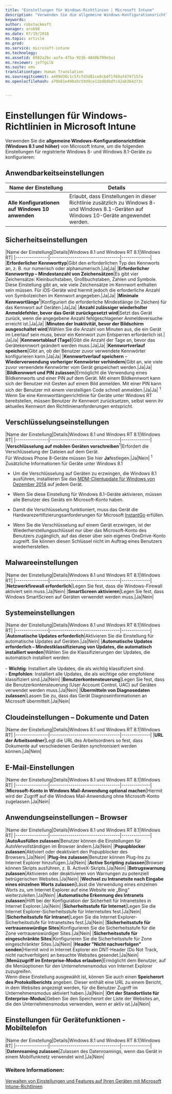 ```yaml
---
title: "Einstellungen für Windows-Richtlinien | Microsoft Intune"
description: "Verwenden Sie die allgemeine Windows-Konfigurationsrichtlinie (Windows 8.1 und höher) von Intune, um Einstellungen für registrierte Windows 8- und Windows 8.1-Geräte zu konfigurieren:"
keywords: 
author: robstackmsft
manager: arob98
ms.date: 07/19/2016
ms.topic: article
ms.prod: 
ms.service: microsoft-intune
ms.technology: 
ms.assetid: 6982a2bc-aafa-475a-9236-4840b709e5a1
ms.reviewer: jeffgilb
ms.suite: ems
translationtype: Human Translation
ms.sourcegitcommit: a409d36c1c5fcfd3d81ce0cbdf1f69af4747157a
ms.openlocfilehash: a70b81e490a5c55d9ce11bd8dbdfc42ab364273c


---
```


# Einstellungen für Windows-Richtlinien in Microsoft Intune
Verwenden Sie die **allgemeine Windows-Konfigurationsrichtlinie (Windows 8.1 und höher)** von Microsoft Intune, um die folgenden Einstellungen für registrierte Windows 8- und Windows 8.1-Geräte zu konfigurieren:

## Anwendbarkeitseinstellungen

|Name der Einstellung|Details|
|----------------|----------------------------------|
|**Alle Konfigurationen auf Windows 10 anwenden**|Erlaubt, dass Einstellungen in dieser Richtlinie zusätzlich zu Windows 8- und Windows 8.1-Geräten auf Windows 10-Geräte angewendet werden.|

## Sicherheitseinstellungen

|Name der Einstellung|Details|Windows 8.1 und Windows RT 8.1|Windows RT|
|----------------|----------------------------------|--------------|
|**Erforderlicher Kennworttyp**|Gibt den erforderlichen Typ des Kennworts an, z. B. nur numerisch oder alphanumerisch.|Ja|Ja|
|**Erforderlicher Kennworttyp – Mindestanzahl von Zeichensätzen**|Es gibt vier Zeichensätze: Kleinbuchstaben, Großbuchstaben, Zahlen und Symbole. Diese Einstellung gibt an, wie viele Zeichensätze im Kennwort enthalten sein müssen. Für iOS-Geräte wird hiermit jedoch die erforderliche Anzahl von Symbolzeichen im Kennwort angegeben.|Ja|Ja|
|**Minimale Kennwortlänge**<sup>1</sup>|Konfiguriert die erforderliche Mindestlänge (in Zeichen) für das Kennwort auf Geräten.|Ja|Ja|
|**Anzahl zulässiger wiederholter Anmeldefehler, bevor das Gerät zurückgesetzt wird**|Setzt das Gerät zurück, wenn die angegebene Anzahl fehlgeschlagener Anmeldeversuche erreicht ist.|Ja|Ja|
|**Minuten der Inaktivität, bevor der Bildschirm ausgeschaltet wird**|Wählen Sie die Anzahl von Minuten aus, die ein Gerät im Leerlauf sein muss, bevor ein Kennwort zum Entsperren erforderlich ist.| Ja|Ja|
|**Kennwortablauf (Tage)**|Gibt die Anzahl der Tage an, bevor das Gerätekennwort geändert werden muss.|Ja|Ja|
|**Kennwortverlauf speichern**|Gibt an, ob der Benutzer zuvor verwendete Kennwörter konfigurieren kann.|Ja|Ja|
|**Kennwortverlauf speichern** – **Wiederverwendung vorheriger Kennwörter verhindern**|Gibt an, wie viele zuvor verwendete Kennwörter vom Gerät gespeichert werden.|Ja|Ja|
|**Bildkennwort und PIN zulassen**|Ermöglicht die Verwendung eines Bildkennworts und einer PIN auf dem Gerät. Mit einem Bildkennwort kann sich der Benutzer mit Gesten auf einem Bild anmelden. Mit einer PIN kann sich der Benutzer mit einem vierstelligen Code schnell anmelden.|Ja|Ja|
<sup>1</sup> Wenn Sie eine Kennwortlängenrichtlinie für Geräte unter Windows RT bereitstellen, müssen Benutzer ihr Kennwort zurücksetzen, selbst wenn ihr aktuelles Kennwort den Richtlinienanforderungen entspricht.

## Verschlüsselungseinstellungen

|Name der Einstellung|Details|Windows 8.1 und Windows RT 8.1|Windows RT|
|----------------|----------------------------------|--------------|
|**Verschlüsselung auf mobilen Geräten vorschreiben**<sup>1</sup>|Erfordert die Verschlüsselung der Dateien auf dem Gerät.<br>Für Windows Phone 8-Geräte müssen Sie hier **Ja**festlegen.|Ja|Nein|
<sup>1</sup> Zusätzliche Informationen für Geräte unter Windows 8.1

-   Um die Verschlüsselung auf Geräten zu erzwingen, die Windows 8.1 ausführen, installieren Sie das [MDM-Clientupdate für Windows von Dezember 2014](http://support.microsoft.com/kb/3013816) auf jedem Gerät.

-   Wenn Sie diese Einstellung für Windows 8.1-Geräte aktivieren, müssen alle Benutzer des Geräts ein Microsoft-Konto haben.

-   Damit die Verschlüsselung funktioniert, muss das Gerät die Hardwarezertifizierungsanforderungen für Microsoft [InstantGo](http://blogs.windows.com/bloggingwindows/2014/06/19/instantgo-a-better-way-to-sleep/) erfüllen.

-   Wenn Sie die Verschlüsselung auf einem Gerät erzwingen, ist der Wiederherstellungsschlüssel nur über das Microsoft-Konto des Benutzers zugänglich, auf das dieser über sein eigenes OneDrive-Konto zugreift. Sie können diesen Schlüssel nicht im Auftrag eines Benutzers wiederherstellen.

## Malwareeinstellungen

|Name der Einstellung|Details|Windows 8.1 und Windows RT 8.1|Windows RT|
|----------------|----------------------------------|--------------|
|**Netzwerkfirewall erforderlich**|Legen Sie fest, dass die Windows-Firewall aktiviert sein muss.|Ja|Nein|
|**SmartScreen aktivieren**|Legen Sie fest, dass Windows SmartScreen auf Geräten verwendet werden muss.|Ja|Nein|

## Systemeinstellungen

|Name der Einstellung|Details|Windows 8.1 und Windows RT 8.1|Windows RT|
|----------------|----------------------------------|--------------|
|**Automatische Updates erforderlich**|Aktivieren Sie die Einstellung für automatische Updates auf Geräten.|Ja|Nein|
|**Automatische Updates erforderlich – Mindestklassifizierung von Updates, die automatisch installiert werden**|Wählen Sie die Klassifizierungen der Updates, die automatisch installiert werden:<br /><br />-   **Wichtig**: Installiert alle Updates, die als wichtig klassifiziert sind.<br />-   **Empfohlen**: Installiert alle Updates, die als wichtige oder empfohlene klassifiziert sind.|Ja|Nein|
|**Benutzerkontensteuerung**|Legen Sie fest, dass die Benutzerkontensteuerung (User Account Control, UAC) auf Geräten verwendet werden muss.|Ja|Nein|
|**Übermitteln von Diagnosedaten zulassen**|Lassen Sie zu, dass das Gerät Diagnoseinformationen an Microsoft übermittelt.|Ja|Nein|


## Cloudeinstellungen – Dokumente und Daten

|Name der Einstellung|Details|Windows 8.1 und Windows RT 8.1|Windows RT|
|----------------|----------------------------------|--------------|
|**URL der Arbeitsordner**|Legt die URL des Arbeitsordners so fest, dass Dokumente auf verschiedenen Geräten synchronisiert werden können.|Ja|Nein|

## E-Mail-Einstellungen

|Name der Einstellung|Details|Windows 8.1 und Windows RT 8.1|Windows RT|
|----------------|----------------------------------|--------------|
|**Microsoft-Konto in Windows Mail-Anwendung optional machen**|Hiermit wird der Zugriff auf die Windows Mail-Anwendung ohne Microsoft-Konto zugelassen.|Ja|Nein|

## Anwendungseinstellungen – Browser

|Name der Einstellung|Details|Windows 8.1 und Windows RT 8.1|Windows RT|
|----------------|----------------------------------|--------------|
|**AutoAusfüllen zulassen**|Benutzer können die Einstellungen für AutoVervollständigen im Browser ändern.|Ja|Nein|
|**Popupblocker zulassen**|Aktiviert oder deaktiviert den Popupblocker des Browsers.|Ja|Nein|
|**Plug-Ins zulassen**|Benutzer können Plug-Ins zu Internet Explorer hinzufügen.|Ja|Nein|
|**Active Scripting zulassen**|Browser können Skripts ausführen, z. B. ActiveX-Skripts.|Ja|Nein|
|**Betrugswarnung zulassen**|Aktivieren oder deaktivieren von Warnungen zu potenziell betrügerischen Websites.|Ja|Nein|
|**Wechsel zu Intranetsite nach Eingabe eines einzelnen Worts zulassen**|Lässt die Verwendung eines einzelnen Worts zu, um Internet Explorer auf eine Website wie „Bing“ weiterzuleiten.|Ja|Nein|
|**Automatische Erkennung des Intranets zulassen**|Hilft bei der Konfiguration der Sicherheit für Intranetsites in Internet Explorer.|Ja|Nein|
|**Sicherheitsstufe für Internet**|Legen Sie die Internet Explorer-Sicherheitsstufe für Internetsites fest.|Ja|Nein|
|**Sicherheitsstufe für Intranet**|Legen Sie die Internet Explorer-Sicherheitsstufe für Intranetsites fest.|Ja|Nein|
|**Sicherheitsstufe für vertrauenswürdige Sites**|Konfigurieren Sie die Sicherheitsstufe für die Zone vertrauenswürdiger Sites.|Ja|Nein|
|**Sicherheitsstufe für eingeschränkte Sites**|Konfigurieren Sie die Sicherheitsstufe für Zone eingeschränkter Sites.|Ja|Nein|
|**Header "Nicht nachverfolgen" senden**|Hiermit wird in Internet Explorer ein DNT-Header (Do Not Track, nicht nachverfolgen) an besuchte Websites gesendet.|Ja|Nein|
|**Menüzugriff im Enterprise-Modus erlauben**|Ermöglicht dem Benutzer, auf die Menüoptionen für den Unternehmensmodus von Internet Explorer zuzugreifen.<br>Wenn diese Einstellung ausgewählt ist, können Sie auch einen **Speicherort des Protokollberichts** angeben. Dieser enthält eine URL zu einem Bericht, in dem Websites angezeigt werden, für die Benutzer Zugriff im Unternehmensmodus aktiviert haben.|Ja|Nein|
|**Ort der Standortliste für Enterprise-Modus**|Geben Sie den Speicherort der Liste der Websites an, die den Unternehmensmodus verwenden, wenn er aktiv ist.|Ja|Nein|

## Einstellungen für Gerätefunktionen - Mobiltelefon

|Name der Einstellung|Details|Windows 8.1 und Windows RT 8.1|Windows RT|
|----------------|----------------------------------|--------------|
|**Datenroaming zulassen**|Zulassen des Datenroamings, wenn das Gerät in einem Mobilfunknetz verwendet wird.|Ja|Nein|



### Weitere Informationen:
[Verwalten von Einstellungen und Features auf Ihren Geräten mit Microsoft Intune-Richtlinien](manage-settings-and-features-on-your-devices-with-microsoft-intune-policies.md)




<!--HONumber=Jul16_HO3-->


